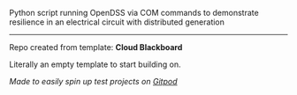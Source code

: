 Python script running OpenDSS via COM commands to demonstrate resilience in an electrical circuit with distributed generation

---
Repo created from template: **Cloud Blackboard**

Literally an empty template to start building on.

_Made to easily spin up test projects on [Gitpod](https://gitpod.io)_
